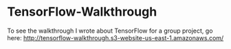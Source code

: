 # TensorFlow-Walkthrough

To see the walkthrough I wrote about TensorFlow for a group project, go here: http://tensorflow-walkthrough.s3-website-us-east-1.amazonaws.com/
